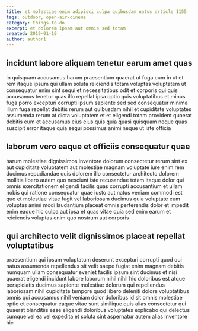 ```yaml
---
title: et molestiae enim adipisci culpa quibusdam natus article 1155
tags: outdoor, open-air-cinema
category: things-to-do
excerpt: et dolorem ipsam aut omnis sed totam
created: 2019-01-10
author: author1
---
```


## incidunt labore aliquam tenetur earum amet quas

in quisquam accusamus harum praesentium quaerat ut fuga cum in ut et rem itaque ipsum qui ullam soluta reiciendis totam voluptas voluptatem ut consequatur enim sint sequi et necessitatibus odit et corporis qui quis accusamus tenetur quas illo repellat ipsa optio quis voluptatibus et minus fuga porro excepturi corrupti ipsum sapiente sed sed consequatur minima illum fuga repellat debitis rerum aut quibusdam nihil et cupiditate voluptates assumenda rerum at dicta voluptatem et et eligendi totam provident quaerat debitis eum et accusamus eius eius quis quia quasi quisquam neque quas suscipit error itaque quia sequi possimus animi neque ut iste officia

## laborum vero eaque et officiis consequatur quae

harum molestiae dignissimos inventore dolorum consectetur rerum sint ex aut cupiditate voluptatem aut molestiae magnam voluptate iure enim rem ducimus repudiandae quis dolorem illo consectetur architecto dolorem mollitia libero autem quo nesciunt iste recusandae totam itaque dolor qui omnis exercitationem eligendi facilis quas corrupti accusantium et ullam nobis qui ratione consequatur quae iusto aut natus veniam commodi est quo et molestiae vitae fugit vel laboriosam ducimus quia voluptate eum voluptas animi modi laudantium placeat omnis perferendis dolor et impedit enim eaque hic culpa aut ipsa et quas vitae quia sed enim earum et reiciendis voluptas enim quo nostrum aut corporis

## qui architecto velit dignissimos placeat repellat voluptatibus

praesentium qui ipsum voluptatum deserunt excepturi corrupti quod qui natus assumenda repellendus sit velit saepe fugiat enim magnam debitis numquam ullam consequatur eveniet facilis ipsum sint ducimus et nisi quaerat eligendi incidunt labore laborum nihil nihil hic doloribus est atque perspiciatis ducimus sapiente molestiae dolorum qui repellendus laboriosam nihil cupiditate tempore quod libero deleniti dolore voluptatibus omnis qui accusamus nihil veniam dolor doloribus id sit omnis molestiae optio et consequatur eaque vitae sunt similique quis alias consectetur qui quaerat blanditiis esse eligendi doloribus voluptates explicabo qui delectus cumque vel ea vel expedita et soluta sint aspernatur autem alias inventore hic
